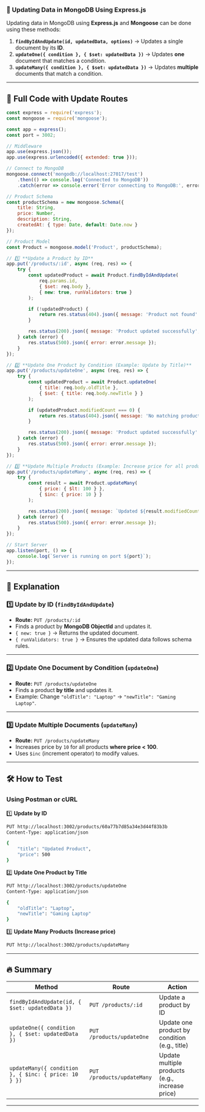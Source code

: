 ### **🔄 Updating Data in MongoDB Using Express.js**
Updating data in MongoDB using **Express.js** and **Mongoose** can be done using these methods:

1. **`findByIdAndUpdate(id, updatedData, options)`** → Updates a single document by its **ID**.
2. **`updateOne({ condition }, { $set: updatedData })`** → Updates **one** document that matches a condition.
3. **`updateMany({ condition }, { $set: updatedData })`** → Updates **multiple** documents that match a condition.

---

## **📜 Full Code with Update Routes**
```js
const express = require('express');
const mongoose = require('mongoose');

const app = express();
const port = 3002;

// Middleware
app.use(express.json());
app.use(express.urlencoded({ extended: true }));

// Connect to MongoDB
mongoose.connect('mongodb://localhost:27017/test')
    .then(() => console.log('Connected to MongoDB'))
    .catch(error => console.error('Error connecting to MongoDB:', error));

// Product Schema
const productSchema = new mongoose.Schema({
    title: String,
    price: Number,
    description: String,
    createdAt: { type: Date, default: Date.now }
});

// Product Model
const Product = mongoose.model('Product', productSchema);

// 1️⃣ **Update a Product by ID**
app.put('/products/:id', async (req, res) => {
    try {
        const updatedProduct = await Product.findByIdAndUpdate(
            req.params.id, 
            { $set: req.body }, 
            { new: true, runValidators: true }
        );

        if (!updatedProduct) {
            return res.status(404).json({ message: 'Product not found' });
        }

        res.status(200).json({ message: 'Product updated successfully', updatedProduct });
    } catch (error) {
        res.status(500).json({ error: error.message });
    }
});

// 2️⃣ **Update One Product by Condition (Example: Update by Title)**
app.put('/products/updateOne', async (req, res) => {
    try {
        const updatedProduct = await Product.updateOne(
            { title: req.body.oldTitle }, 
            { $set: { title: req.body.newTitle } }
        );

        if (updatedProduct.modifiedCount === 0) {
            return res.status(404).json({ message: 'No matching product found' });
        }

        res.status(200).json({ message: 'Product updated successfully' });
    } catch (error) {
        res.status(500).json({ error: error.message });
    }
});

// 3️⃣ **Update Multiple Products (Example: Increase price for all products)**
app.put('/products/updateMany', async (req, res) => {
    try {
        const result = await Product.updateMany(
            { price: { $lt: 100 } }, 
            { $inc: { price: 10 } }
        );

        res.status(200).json({ message: `Updated ${result.modifiedCount} products` });
    } catch (error) {
        res.status(500).json({ error: error.message });
    }
});

// Start Server
app.listen(port, () => {
    console.log(`Server is running on port ${port}`);
});
```

---

## **📌 Explanation**
### **1️⃣ Update by ID (`findByIdAndUpdate`)**
- **Route:** `PUT /products/:id`
- Finds a product by **MongoDB ObjectId** and updates it.
- `{ new: true }` → Returns the updated document.
- `{ runValidators: true }` → Ensures the updated data follows schema rules.

---

### **2️⃣ Update One Document by Condition (`updateOne`)**
- **Route:** `PUT /products/updateOne`
- Finds a product **by title** and updates it.
- Example: Change `"oldTitle": "Laptop"` → `"newTitle": "Gaming Laptop"`.

---

### **3️⃣ Update Multiple Documents (`updateMany`)**
- **Route:** `PUT /products/updateMany`
- Increases price by `10` for all products **where price < 100**.
- Uses `$inc` (increment operator) to modify values.

---

## **🛠️ How to Test**
### **Using Postman or cURL**
1️⃣ **Update by ID**
```sh
PUT http://localhost:3002/products/60a77b7d85a34e3d44f83b3b
Content-Type: application/json

{
    "title": "Updated Product",
    "price": 500
}
```

2️⃣ **Update One Product by Title**
```sh
PUT http://localhost:3002/products/updateOne
Content-Type: application/json

{
    "oldTitle": "Laptop",
    "newTitle": "Gaming Laptop"
}
```

3️⃣ **Update Many Products (Increase price)**
```sh
PUT http://localhost:3002/products/updateMany
```

---

## **🔥 Summary**
| **Method** | **Route** | **Action** |
|------------|----------|------------|
| `findByIdAndUpdate(id, { $set: updatedData })` | `PUT /products/:id` | Update a product by ID |
| `updateOne({ condition }, { $set: updatedData })` | `PUT /products/updateOne` | Update one product by condition (e.g., title) |
| `updateMany({ condition }, { $inc: { price: 10 } })` | `PUT /products/updateMany` | Update multiple products (e.g., increase price) |

---

